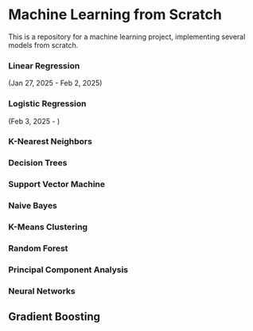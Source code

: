 # Machine Learning from Scratch
This is a repository for a machine learning project, implementing several models from scratch.

### Linear Regression
(Jan 27, 2025 - Feb 2, 2025)

### Logistic Regression
(Feb 3, 2025 - )

### K-Nearest Neighbors

### Decision Trees

### Support Vector Machine

### Naive Bayes

### K-Means Clustering

### Random Forest

### Principal Component Analysis

### Neural Networks

## Gradient Boosting